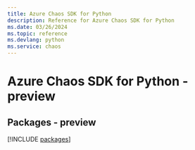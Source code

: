 ```yaml
---
title: Azure Chaos SDK for Python
description: Reference for Azure Chaos SDK for Python
ms.date: 03/26/2024
ms.topic: reference
ms.devlang: python
ms.service: chaos
---
```

# Azure Chaos SDK for Python - preview
## Packages - preview
[!INCLUDE [packages](chaos-index.md)]